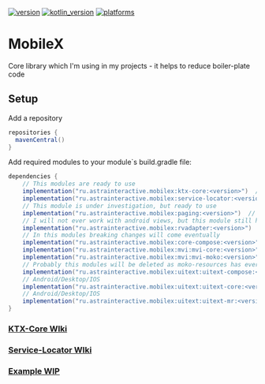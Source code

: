 [![version](https://img.shields.io/maven-central/v/ru.astrainteractive.mobilex/ktx-core?style=flat-square)](https://github.com/makeevrserg/MobileX)
[![kotlin_version](https://img.shields.io/badge/kotlin-1.7.10-blueviolet?style=flat-square)](https://github.com/makeevrserg/MobileX)
[![platforms](https://img.shields.io/badge/platform-jvm%7Candroid%7Cios-blue?style=flat-square)](https://github.com/makeevrserg/MobileX)
# MobileX
Core library which I'm using in my projects - it helps to reduce boiler-plate code

## Setup
Add a repository
```groovy
repositories {
  mavenCentral()
}
```
Add required modules to your module`s build.gradle file:
```groovy
dependencies {
    // This modules are ready to use
    implementation("ru.astrainteractive.mobilex:ktx-core:<version>")  // Android/Desktop/IOS
    implementation("ru.astrainteractive.mobilex:service-locator:<version>")  // Android/Desktop/IOS
    // This module is under investigation, but ready to use
    implementation("ru.astrainteractive.mobilex:paging:<version>")  // Android/Desktop/IOS
    // I will not ever work with android views, but this module still here
    implementation("ru.astrainteractive.mobilex:rvadapter:<version>")  // Android
    // In this modules breaking changes will come eventually
    implementation("ru.astrainteractive.mobilex:core-compose:<version>") // Android/Desktop
    implementation("ru.astrainteractive.mobilex:mvi:mvi-core:<version>")  // Android/Desktop/IOS
    implementation("ru.astrainteractive.mobilex:mvi:mvi-moko:<version>")  // Android/Desktop/IOS
    // Probably this modules will be deleted as moko-resources has everything i needed
    implementation("ru.astrainteractive.mobilex:uitext:uitext-compose:<version>")
    // Android/Desktop/IOS
    implementation("ru.astrainteractive.mobilex:uitext:uitext-core:<version>")
    // Android/Desktop/IOS
    implementation("ru.astrainteractive.mobilex:uitext:uitext-mr:<version>")  // Android/Desktop/IOS
}
```


### [KTX-Core WIki](https://github.com/makeevrserg/MobileX/blob/master/docs/ktx-core.MD)
### [Service-Locator WIki](https://github.com/makeevrserg/MobileX/blob/master/docs/service-locator.MD)

### [Example WIP](https://github.com/makeevrserg/MobileX/tree/master/examples)

